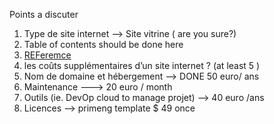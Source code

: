 
Points a discuter
1. Type de site internet --> Site vitrine ( are you sure?)
1. Table of contents should be done here
1. [REFeremce](https://reestart.com/prix-site-internet/)
1. les coûts supplémentaires d’un site internet ? (at least 5 )
1. Nom de domaine et hébergement --> DONE 50 euro/ ans
1. Maintenance ---> 20 euro / month
1. Outils (ie. DevOp cloud to manage projet) --> 40 euro /ans
1. Licences --> primeng  template $ 49 once

